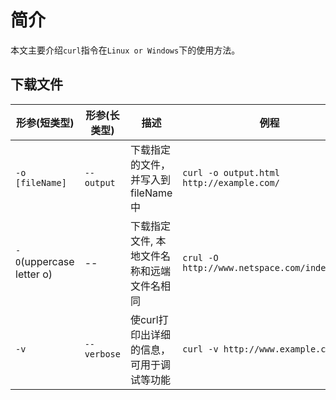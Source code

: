 # 简介

本文主要介绍`curl`指令在`Linux or Windows`下的使用方法。

## 下载文件

| 形参(短类型)    | 形参(长类型)  |  描述     |   例程   |
|----------------|--------------|-----------|----------|
| `-o [fileName]` | `--output`  |下载指定的文件，并写入到fileName中 | `curl -o output.html http://example.com/` |
| `-O`(uppercase letter o) | -- |下载指定文件, 本地文件名称和远端文件名相同  | `crul -O http://www.netspace.com/index.html` |
| `-v`       | `--verbose` | 使curl打印出详细的信息，可用于调试等功能  | `curl -v http://www.example.com/` |
